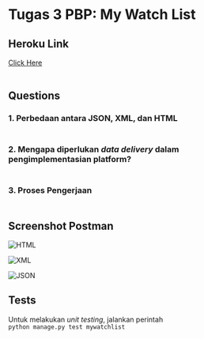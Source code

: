 # Tugas 3 PBP: My Watch List

## Heroku Link

[Click Here](https://katalog-app-pbp.herokuapp.com/mywatchlist/)
<br><br>

## Questions

### **1. Perbedaan antara JSON, XML, dan HTML**<br><br>


### **2. Mengapa diperlukan _data delivery_ dalam pengimplementasian platform?**<br><br>


### **3. Proses Pengerjaan**<br><br>


## Screenshot Postman
![HTML]()
<br>

![XML]()
<br>

![JSON]()
<br>

## Tests

Untuk melakukan _unit testing_, jalankan perintah<br>
```python manage.py test mywatchlist```